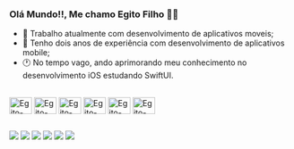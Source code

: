 ### Olá Mundo!!, Me chamo Egito Filho 👋🏻

- 👔 Trabalho atualmente com desenvolvimento de aplicativos moveis;
- 👾 Tenho dois anos de experiência com desenvolvimento de aplicativos mobile;
- 🕐 No tempo vago, ando aprimorando meu conhecimento no desenvolvimento iOS estudando SwiftUI.

<div style="display: inline_block"><br>
  <img align="center" alt="Egito-kotlin" height="30" width="40" src="https://cdn.jsdelivr.net/gh/devicons/devicon/icons/kotlin/kotlin-original.svg">
  <img align="center" alt="Egito-android" height="30" width="40" src="https://cdn.jsdelivr.net/gh/devicons/devicon/icons/android/android-original.svg">           
  <img align="center" alt="Egito-swift" height="30" width="40" src="https://cdn.jsdelivr.net/gh/devicons/devicon/icons/swift/swift-original.svg">
  <img align="center" alt="Egito-ios" height="30" width="40" src="https://cdn.jsdelivr.net/gh/devicons/devicon/icons/apple/apple-original.svg">   
<img align="center" alt="Egito-dart" height="30" width="40" src="https://cdn.jsdelivr.net/gh/devicons/devicon/icons/dart/dart-original.svg">   
<img align="center" alt="Egito-flutter" height="30" width="40" src="https://cdn.jsdelivr.net/gh/devicons/devicon/icons/flutter/flutter-original.svg">   
</div>

  ##
 
 <div> 
  <a href="https://www.instagram.com/jegitogsfilho/" target="_blank"><img src="https://img.shields.io/badge/-Instagram-%23E4405F?style=for-the-badge&logo=instagram&logoColor=white" target="_blank"></a>
  <a href = "mailto:egitofilho4@gmail.com"><img src="https://img.shields.io/badge/-Gmail-%23333?style=for-the-badge&logo=gmail&logoColor=white" target="_blank"></a>
  <a href="https://www.linkedin.com/in/jegitogsfilho/" target="_blank"><img src="https://img.shields.io/badge/-LinkedIn-%230077B5?style=for-the-badge&logo=linkedin&logoColor=white" target="_blank"></a> 
  <a href="https://twitter.com/_egitof" target="_blank"><img src="https://img.shields.io/badge/-Twitter-%230077B5?style=for-the-badge&logo=linkedin&logoColor=white" target="_blank"></a> 
  <a href="https://wa.link/7puba6" target="_blank"><img src=https://img.shields.io/badge/WhatsApp-25D366?style=for-the-badge&logo=whatsapp&logoColor=white></a>
  <a href="https://t.me/Egitof761" target="_blank"><img src=https://img.shields.io/badge/Telegram-2CA5E0?style=for-the-badge&logo=telegram&logoColor=white></a>
</div>
